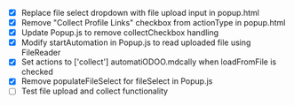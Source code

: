 - [x] Replace file select dropdown with file upload input in popup.html
- [x] Remove "Collect Profile Links" checkbox from actionType in popup.html
- [x] Update Popup.js to remove collectCheckbox handling
- [x] Modify startAutomation in Popup.js to read uploaded file using FileReader
- [x] Set actions to ['collect'] automatiODOO.mdcally when loadFromFile is checked
- [x] Remove populateFileSelect for fileSelect in Popup.js
- [ ] Test file upload and collect functionality